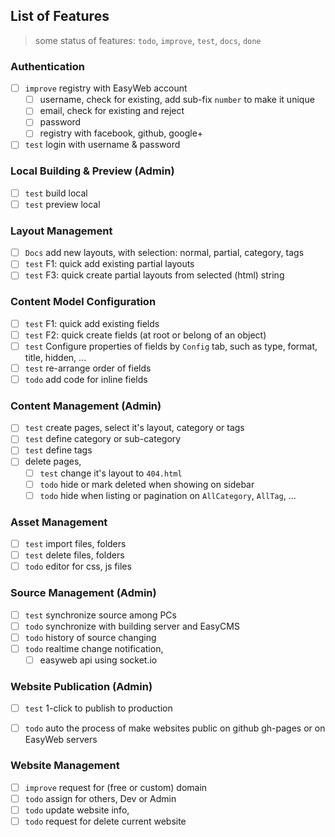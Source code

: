
## List of Features
> some status of features: `todo`, `improve`, `test`, `docs`, `done`

### Authentication 
- [ ] `improve` registry with EasyWeb account
  - [ ] username, check for existing, add sub-fix `number` to make it unique 
  - [ ] email, check for existing and reject 
  - [ ] password
  - [ ] registry with facebook, github, google+

- [ ] `test` login with username & password 

### Local Building & Preview (Admin)
- [ ] `test` build local 
- [ ] `test` preview local 

### Layout Management 
- [ ] `Docs` add new layouts, with selection: normal, partial, category, tags 
- [ ] `test` F1: quick add existing partial layouts
- [ ] `test` F3: quick create partial layouts from selected (html) string 

### Content Model Configuration 
- [ ] `test` F1: quick add existing fields
- [ ] `test` F2: quick create fields (at root or belong of an object)
- [ ] `test` Configure properties of fields by `Config` tab, such as type, format, title, hidden, ...
- [ ] `test` re-arrange order of fields
- [ ] `todo` add code for inline fields 

### Content Management (Admin)

- [ ] `test` create pages, select it's layout, category or tags 
- [ ] `test` define category or sub-category
- [ ] `test` define tags 
- [ ] delete pages, 
   - [ ] `test` change it's layout to `404.html` 
   - [ ] `todo` hide or mark deleted when showing on sidebar  
   - [ ] `todo` hide when listing or pagination on `AllCategory`, `AllTag`, ... 

### Asset Management
- [ ] `test` import files, folders 
- [ ] `test` delete files, folders 
- [ ] `todo` editor for css, js files

### Source Management (Admin)
- [ ] `test` synchronize source among PCs 
- [ ] `todo` synchronize with building server and EasyCMS
- [ ] `todo` history of source changing 
- [ ] `todo` realtime change notification, 
  - [ ] easyweb api using socket.io 

### Website Publication (Admin)
- [ ] `test` 1-click to publish to production
- [ ] `todo` auto the process of make websites public on github gh-pages or on EasyWeb servers


### Website Management
- [ ] `improve` request for (free or custom) domain 
- [ ] `todo` assign for others, Dev or Admin
- [ ] `todo` update website info, 
- [ ] `todo` request for delete current website